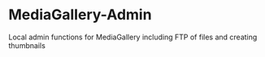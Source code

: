 # MediaGallery-Admin
Local admin functions for MediaGallery including FTP of files and creating thumbnails
